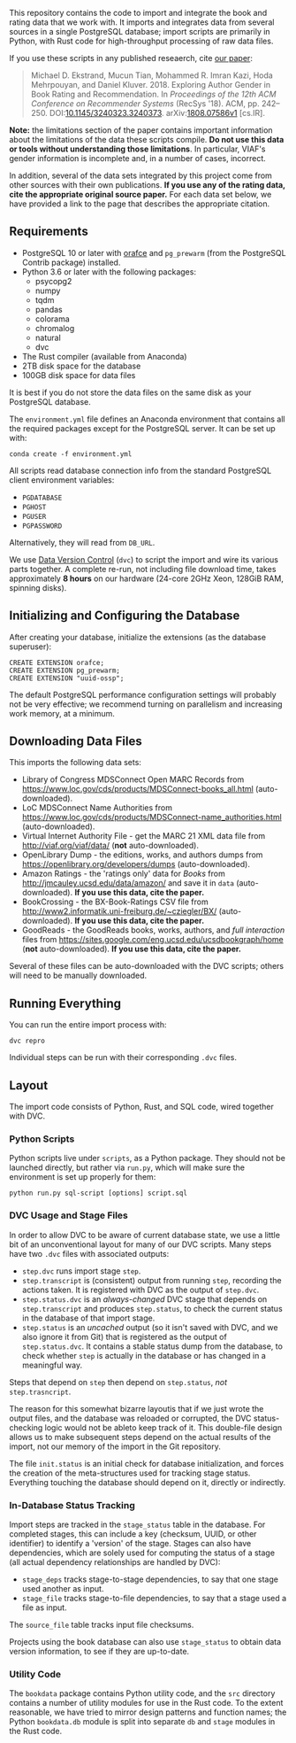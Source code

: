 This repository contains the code to import and integrate the book and rating data that we work with.
It imports and integrates data from several sources in a single PostgreSQL database; import scripts
are primarily in Python, with Rust code for high-throughput processing of raw data files.

If you use these scripts in any published reseaerch, cite [our paper](https://md.ekstrandom.net/pubs/book-author-gender):

> Michael D. Ekstrand, Mucun Tian, Mohammed R. Imran Kazi, Hoda Mehrpouyan, and Daniel Kluver. 2018. Exploring Author Gender in Book Rating and Recommendation. In *Proceedings of the 12th ACM Conference on Recommender Systems* (RecSys '18). ACM, pp. 242–250. DOI:[10.1145/3240323.3240373](https://doi.org/10.1145/3240323.3240373). arXiv:[1808.07586v1](https://arxiv.org/abs/1808.07586v1) [cs.IR].

**Note:** the limitations section of the paper contains important information about
the limitations of the data these scripts compile.  **Do not use this data or tools
without understanding those limitations**.  In particular, VIAF's gender information
is incomplete and, in a number of cases, incorrect.

In addition, several of the data sets integrated by this project come from other sources
with their own publications.  **If you use any of the rating data, cite the appropriate
original source paper.**  For each data set below, we have provided a link to the page
that describes the appropriate citation.

## Requirements

- PostgreSQL 10 or later with [orafce](https://github.com/orafce/orafce) and `pg_prewarm` (from the
  PostgreSQL Contrib package) installed.
- Python 3.6 or later with the following packages:
    - psycopg2
    - numpy
    - tqdm
    - pandas
    - colorama
    - chromalog
    - natural
    - dvc
- The Rust compiler (available from Anaconda)
- 2TB disk space for the database
- 100GB disk space for data files

It is best if you do not store the data files on the same disk as your PostgreSQL database.

The `environment.yml` file defines an Anaconda environment that contains all the required packages except for the PostgreSQL server. It can be set up with:

    conda create -f environment.yml

All scripts read database connection info from the standard PostgreSQL client environment variables:

- `PGDATABASE`
- `PGHOST`
- `PGUSER`
- `PGPASSWORD`

Alternatively, they will read from `DB_URL`.

We use [Data Version Control](https://dvc.org) (`dvc`) to script the import and wire
its various parts together.  A complete re-run, not including file download time, takes
approximately **8 hours** on our hardware (24-core 2GHz Xeon, 128GiB RAM, spinning disks).

## Initializing and Configuring the Database

After creating your database, initialize the extensions (as the database superuser):

    CREATE EXTENSION orafce;
    CREATE EXTENSION pg_prewarm;
    CREATE EXTENSION "uuid-ossp";

The default PostgreSQL performance configuration settings will probably not be
very effective; we recommend turning on parallelism and increasing work memory,
at a minimum.

## Downloading Data Files

This imports the following data sets:

-   Library of Congress MDSConnect Open MARC Records from <https://www.loc.gov/cds/products/MDSConnect-books_all.html> (auto-downloaded).
-   LoC MDSConnect Name Authorities from <https://www.loc.gov/cds/products/MDSConnect-name_authorities.html> (auto-downloaded).
-   Virtual Internet Authority File - get the MARC 21 XML data file from <http://viaf.org/viaf/data/> (**not** auto-downloaded).
-   OpenLibrary Dump - the editions, works, and authors dumps from <https://openlibrary.org/developers/dumps> (auto-downloaded).
-   Amazon Ratings - the 'ratings only' data for _Books_ from <http://jmcauley.ucsd.edu/data/amazon/> and save it in `data` (auto-downloaded).  **If you use this data, cite the paper.**
-   BookCrossing - the BX-Book-Ratings CSV file from <http://www2.informatik.uni-freiburg.de/~cziegler/BX/> (auto-downloaded). **If you use this data, cite the paper.**
-   GoodReads - the GoodReads books, works, authors, and *full interaction* files from <https://sites.google.com/eng.ucsd.edu/ucsdbookgraph/home> (**not** auto-downloaded).  **If you use this data, cite the paper.**

Several of these files can be auto-downloaded with the DVC scripts; others will need to be manually downloaded.

## Running Everything

You can run the entire import process with:

    dvc repro

Individual steps can be run with their corresponding `.dvc` files.

## Layout

The import code consists of Python, Rust, and SQL code, wired together with DVC.

### Python Scripts

Python scripts live under `scripts`, as a Python package.  They should not be launched directly, but
rather via `run.py`, which will make sure the environment is set up properly for them:

    python run.py sql-script [options] script.sql

### DVC Usage and Stage Files

In order to allow DVC to be aware of current database state, we use a little bit of an unconventional
layout for many of our DVC scripts.  Many steps have two `.dvc` files with associated outputs:

-   `step.dvc` runs import stage `step`.
-   `step.transcript` is (consistent) output from running `step`, recording the actions taken.  It is
    registered with DVC as the output of `step.dvc`.
-   `step.status.dvc` is an *always-changed* DVC stage that depends on `step.transcript` and produces
    `step.status`, to check the current status in the database of that import stage.
-   `step.status` is an *uncached* output (so it isn't saved with DVC, and we also ignore it from Git)
    that is registered as the output of `step.status.dvc`.  It contains a stable status dump from the
    database, to check whether `step` is actually in the database or has changed in a meaningful way.

Steps that depend on `step` then depend on `step.status`, *not* `step.trasncript`.

The reason for this somewhat bizarre layoutis that if we just wrote the output files, and the database
was reloaded or corrupted, the DVC status-checking logic would not be ableto keep track of it.  This
double-file design allows us to make subsequent steps depend on the actual results of the import, not
our memory of the import in the Git repository.

The file `init.status` is an initial check for database initialization, and forces the creation of the
meta-structures used for tracking stage status.  Everything touching the database should depend on it,
directly or indirectly.

### In-Database Status Tracking

Import steps are tracked in the `stage_status` table in the database.  For completed stages, this can
include a key (checksum, UUID, or other identifier) to identify a 'version' of the stage.  Stages
can also have dependencies, which are solely used for computing the status of a stage (all actual
dependency relationships are handled by DVC):

- `stage_deps` tracks stage-to-stage dependencies, to say that one stage used another as input.
- `stage_file` tracks stage-to-file dependencies, to say that a stage used a file as input.

The `source_file` table tracks input file checksums.

Projects using the book database can also use `stage_status` to obtain data version information, to
see if they are up-to-date.

### Utility Code

The `bookdata` package contains Python utility code, and the `src` directory contains a number
of utility modules for use in the Rust code.  To the extent reasonable, we have tried to mirror
design patterns and function names;  the Python `bookdata.db` module is split into separate
`db` and `stage` modules in the Rust code.
